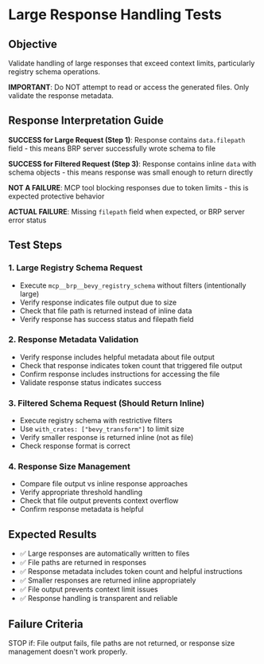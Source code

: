 # Large Response Handling Tests

## Objective
Validate handling of large responses that exceed context limits, particularly registry schema operations.

**IMPORTANT**: Do NOT attempt to read or access the generated files. Only validate the response metadata.

## Response Interpretation Guide

**SUCCESS for Large Request (Step 1)**: Response contains `data.filepath` field - this means BRP server successfully wrote schema to file

**SUCCESS for Filtered Request (Step 3)**: Response contains inline `data` with schema objects - this means response was small enough to return directly

**NOT A FAILURE**: MCP tool blocking responses due to token limits - this is expected protective behavior

**ACTUAL FAILURE**: Missing `filepath` field when expected, or BRP server error status

## Test Steps

### 1. Large Registry Schema Request
- Execute `mcp__brp__bevy_registry_schema` without filters (intentionally large)
- Verify response indicates file output due to size
- Check that file path is returned instead of inline data
- Verify response has success status and filepath field

### 2. Response Metadata Validation
- Verify response includes helpful metadata about file output
- Check that response indicates token count that triggered file output
- Confirm response includes instructions for accessing the file
- Validate response status indicates success

### 3. Filtered Schema Request (Should Return Inline)
- Execute registry schema with restrictive filters
- Use `with_crates: ["bevy_transform"]` to limit size
- Verify smaller response is returned inline (not as file)
- Check response format is correct

### 4. Response Size Management
- Compare file output vs inline response approaches
- Verify appropriate threshold handling
- Check that file output prevents context overflow
- Confirm response metadata is helpful

## Expected Results
- ✅ Large responses are automatically written to files
- ✅ File paths are returned in responses
- ✅ Response metadata includes token count and helpful instructions
- ✅ Smaller responses are returned inline appropriately
- ✅ File output prevents context limit issues
- ✅ Response handling is transparent and reliable

## Failure Criteria
STOP if: File output fails, file paths are not returned, or response size management doesn't work properly.